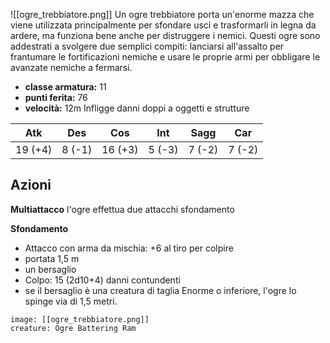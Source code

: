 ![[ogre_trebbiatore.png]]
Un ogre trebbiatore porta un'enorme mazza che viene utilizzata principalmente per sfondare usci e trasformarli in legna da ardere, ma funziona bene anche per distruggere i nemici. Questi ogre sono addestrati a svolgere due semplici compiti: lanciarsi all'assalto per frantumare le fortificazioni nemiche e usare le proprie armi per obbligare le avanzate nemiche a fermarsi.

- **classe armatura:** 11
- **punti ferita:** 76
- **velocità:** 12m
Infligge danni doppi a oggetti e strutture

| Atk     | Des    | Cos     | Int    | Sagg   | Car    |
| ------- | ------ | ------- | ------ | ------ | ------ |
| 19 (+4) | 8 (-1) | 16 (+3) | 5 (-3) | 7 (-2) | 7 (-2) |

## Azioni 
**Multiattacco** l'ogre effettua due attacchi sfondamento

**Sfondamento** 
 - Attacco con arma da mischia: +6 al tiro per colpire
 - portata 1,5 m
 - un bersaglio
 - Colpo: 15 (2d10+4) danni contundenti 
 - se il bersaglio è una creatura di taglia Enorme o inferiore, l'ogre lo spinge via di 1,5 metri.

```statblock
image: [[ogre_trebbiatore.png]]
creature: Ogre Battering Ram
```
